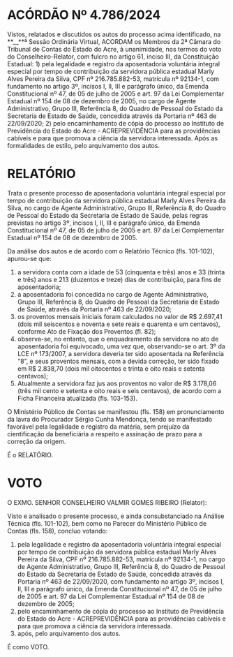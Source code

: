 # ACÓRDÃO Nº 4.786/2024

Vistos, relatados e discutidos os autos do processo acima identificado, na **\_\_**ª Sessão Ordinária Virtual, ACORDAM os Membros da 2ª Câmara do Tribunal de Contas do Estado do Acre, à unanimidade, nos termos do voto do Conselheiro-Relator, com fulcro no artigo 61, inciso III, da Constituição Estadual: 1) pela legalidade e registro da aposentadoria voluntária integral especial por tempo de contribuição da servidora pública estadual Marly Alves Pereira da Silva, CPF nº 216.785.882-53, matrícula nº 92134-1, com fundamento no artigo 3º, incisos I, II, III e parágrafo único, da Emenda Constitucional nº 47, de 05 de julho de 2005 e art. 97 da Lei Complementar Estadual nº 154 de 08 de dezembro de 2005, no cargo de Agente Administrativo, Grupo III, Referência 8, do Quadro de Pessoal do Estado da Secretaria de Estado de Saúde, concedida através da Portaria nº 463 de 22/09/2020; 2) pelo encaminhamento de cópia do processo ao Instituto de Previdência do Estado do Acre - ACREPREVIDÊNCIA para as providências cabíveis e para que promova a ciência da servidora interessada. Após as formalidades de estilo, pelo arquivamento dos autos.

# RELATÓRIO

Trata o presente processo de aposentadoria voluntária integral especial por tempo de contribuição da servidora pública estadual Marly Alves Pereira da Silva, no cargo de Agente Administrativo, Grupo III, Referência 8, do Quadro de Pessoal do Estado da Secretaria de Estado de Saúde, pelas regras previstas no artigo 3º, incisos I, II, III e parágrafo único, da Emenda Constitucional nº 47, de 05 de julho de 2005 e art. 97 da Lei Complementar Estadual nº 154 de 08 de dezembro de 2005.

Da análise dos autos e de acordo com o Relatório Técnico (fls. 101-102), apurou-se que:

1. a servidora conta com a idade de 53 (cinquenta e três) anos e 33 (trinta e três) anos e 213 (duzentos e treze) dias de contribuição, para fins de aposentadoria;
2. a aposentadoria foi concedida no cargo de Agente Administrativo, Grupo III, Referência 8, do Quadro de Pessoal da Secretaria de Estado de Saúde, através da Portaria nº 463 de 22/09/2020;
3. os proventos mensais iniciais foram calculados no valor de R$ 2.697,41 (dois mil seiscentos e noventa e sete reais e quarenta e um centavos), conforme Ato de Fixação dos Proventos (fl. 82);
4. observa-se, no entanto, que o enquadramento da servidora no ato de aposentadoria foi equivocado, uma vez que, observando-se o art. 3º da LCE nº 173/2007, a servidora deveria ter sido aposentada na Referência “8”, e seus proventos mensais, com a devida correção, ter sido fixado em R$ 2.838,70 (dois mil oitocentos e trinta e oito reais e setenta centavos);
5. Atualmente a servidora faz jus aos proventos no valor de R$ 3.178,06 (três mil cento e setenta e oito reais e seis centavos), de acordo com a Ficha Financeira atualizada (fls. 103-153).

O Ministério Público de Contas se manifestou (fls. 158) em pronunciamento da lavra do Procurador Sérgio Cunha Mendonça, tendo se manifestado favorável pela legalidade e registro da matéria, sem prejuízo da cientificação da beneficiária a respeito e assinação de prazo para a correção da origem.

É o RELATÓRIO.

# VOTO

O EXMO. SENHOR CONSELHEIRO VALMIR GOMES RIBEIRO (Relator):

Visto e analisado o presente processo, e ainda consubstanciado na Análise Técnica (fls. 101-102), bem como no Parecer do Ministério Público de Contas (fls. 158), concluo votando:

1. pela legalidade e registro da aposentadoria voluntária integral especial por tempo de contribuição da servidora pública estadual Marly Alves Pereira da Silva, CPF nº 216.785.882-53, matrícula nº 92134-1, no cargo de Agente Administrativo, Grupo III, Referência 8, do Quadro de Pessoal do Estado da Secretaria de Estado de Saúde, concedida através da Portaria nº 463 de 22/09/2020, com fundamento no artigo 3º, incisos I, II, III e parágrafo único, da Emenda Constitucional nº 47, de 05 de julho de 2005 e art. 97 da Lei Complementar Estadual nº 154 de 08 de dezembro de 2005;
2. pelo encaminhamento de cópia do processo ao Instituto de Previdência do Estado do Acre - ACREPREVIDÊNCIA para as providências cabíveis e para que promova a ciência da servidora interessada.
3. após, pelo arquivamento dos autos.

É como VOTO.
